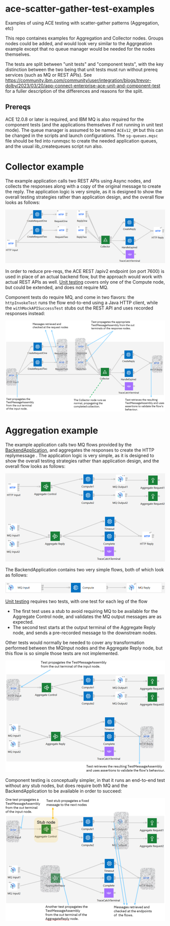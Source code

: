# ace-scatter-gather-test-examples
Examples of using ACE testing with scatter-gather patterns (Aggregation, etc)

This repo containes examples for Aggregation and Collector nodes. Groups nodes could be added, and would look
very similar to the Aggrgeation example except that no queue manager would be needed for the nodes themselves.

The tests are split between "unit tests" and "component tests", with the key distinction between the two being
that unit tests must run without prereq services (such as MQ or REST APIs). See https://community.ibm.com/community/user/integration/blogs/trevor-dolby/2023/03/20/app-connect-enterprise-ace-unit-and-component-test for a fuller description of the differences and reasons for the split.

## Prereqs

ACE 12.0.8 or later is required, and IBM MQ is also required for the component tests (and the applications 
themselves if not running in unit test mode). The queue manager is assumed to be named `ACEv12_QM` but this 
can be changed in the scripts and launch configurations. The `sg-queues.mqsc` file should be fed into runmqsc
to create the needed application queues, and the usual iib_createqueues script run also.

# Collector example

The example application calls two REST APIs using Async nodes, and collects the responses along with a copy
of the original message to create the reply. The application logic is very simple, as it is designed to show
the overall testing strategies rather than application design, and the overall flow looks as follows:

![CollectorApplication/CollectorFlow-picture.png](CollectorApplication/CollectorFlow-picture.png)

In order to reduce pre-reqs, the ACE REST /apiv2 endpoint (on port 7600) is used in place of an actual backend
flow, but the approach would work with actual REST APIs as well. [Unit testing](CollectorApplication_UnitTest)
covers only one of the Compute node, but could be extended, and does not require MQ.

Component tests do require MQ, and come in two flavors: the `httpInvokeTest` runs the flow end-to-end using a
Java HTTP client, while the `withMockAPISuccessTest` stubs out the REST API and uses recorded responses instead:

![CollectorApplication_ComponentTest/collector-component-test-picture.png](CollectorApplication_ComponentTest/collector-component-test-picture.png)

# Aggregation example

The example application calls two MQ flows provided by the [BackendApplication](BackendApplication), and 
aggregates the responses to create the HTTP replymessage . The application logic is very simple, as it is designed 
to show the overall testing strategies rather than application design, and the overall flow looks as follows:

![AggregationApplication/AggregationFlow-picture.png](AggregationApplication/AggregationFlow-picture.png)

The BackendApplication contains two very simple flows, both of which look as follows:

![BackendApplication/backend-flows-picture.png](BackendApplication/backend-flows-picture.png)

[Unit testing](AggregationApplication_UnitTest) requires two tests, with one test for each leg of the flow

- The first test uses a stub to avoid requiring MQ to be available for the Aggregate Control node, and validates the MQ output messages are as expected. 
- The second test starts at the output terminal of the Aggregate Reply node, and sends a pre-recorded message to the downstream nodes.

Other tests would normally be needed to cover any transformation performed between the MQInput nodes and the Aggregate 
Reply node, but this flow is so simple those tests are not implemented.

![AggregationApplication_ComponentTest/aggregation-component-test-picture.png](AggregationApplication_ComponentTest/aggregation-component-test-picture.png)

Component testing is conceptually simpler, in that it runs an end-to-end test without any stub nodes, but 
does require both MQ and the BackendApplication to be available in order to succeed:

![AggregationApplication_UnitTest/aggregation-unit-test-picture.png](AggregationApplication_UnitTest/aggregation-unit-test-picture.png)



